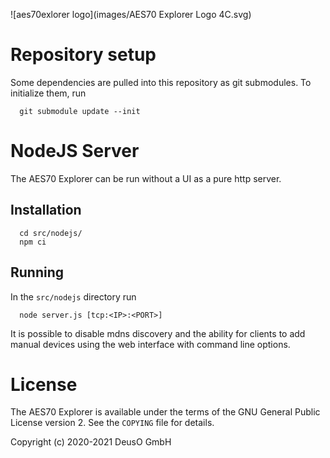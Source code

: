 ![aes70exlorer logo](images/AES70 Explorer Logo 4C.svg)
# Repository setup

Some dependencies are pulled into this repository as git submodules. To
initialize them, run

      git submodule update --init

# NodeJS Server

The AES70 Explorer can be run without a UI as a pure http server.

## Installation

      cd src/nodejs/
      npm ci

## Running

In the `src/nodejs` directory run

      node server.js [tcp:<IP>:<PORT>]

It is possible to disable mdns discovery and the ability for clients to add
manual devices using the web interface with command line options.

# License

The AES70 Explorer is available under the terms of the GNU General Public License version 2.
See the `COPYING` file for details.

Copyright (c) 2020-2021 DeusO GmbH
